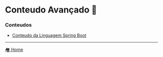 # Conteudo Avançado 🧉

### Conteudos

- [Conteudo da Linguagem Spring Boot](spring_boot/README.md)

---

[🏘️ Home](../README.md)